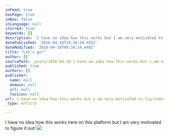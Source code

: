 ```yaml
---
inFeed: true
hasPage: true
inNav: false
inLanguage: null
starred: true
keywords: []
description: 'I have no idea how this works but I am very motivated to figure it out!'
datePublished: '2016-04-10T10:36:59.955Z'
dateModified: '2016-04-10T09:34:14.448Z'
title: "Let's go!"
author: []
sourcePath: _posts/2016-04-10-i-have-no-idea-how-this-works-but-i-am-very-motivated-to-fig.md
published: true
authors: []
publisher:
  name: null
  domain: null
  url: null
  favicon: null
url: i-have-no-idea-how-this-works-but-i-am-very-motivated-to-fig/index.html
_type: Article

---
```

I have no idea how this works here on this platform but I am very motivated to figure it out!
![](https://the-grid-user-content.s3-us-west-2.amazonaws.com/f57084e2-5f32-4f40-ac57-f1d7fac1c959.jpg)